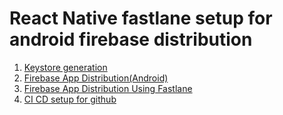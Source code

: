 # React Native fastlane setup for android firebase distribution
1. [Keystore generation](https://medium.com/geekculture/series-preparing-your-react-native-app-for-production-android-part-1-e7eae578235b)
2. [Firebase App Distribution(Android)](https://victorbruce82.medium.com/series-publish-your-production-ready-react-native-application-to-firebase-app-14651017d443)
3. [Firebase App Distribution Using Fastlane](https://medium.com/firebase-developers/series-publish-a-production-ready-react-native-app-to-firebase-app-distribution-using-fastlane-c68f39eb3d93)
4. [CI CD setup for github](https://victorbruce82.medium.com/distribute-react-native-apps-by-building-a-ci-cd-pipeline-using-fastlane-and-github-actions-7a2b7e6f83e9)
